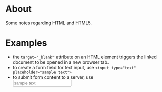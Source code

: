 # About

Some notes regarding HTML and HTML5.

# Examples
* the ```target="_blank"``` attribute on an HTML element triggers the linked document to be opened in a new browser tab.
* to create a form field for text input, use ```<input type="text" placeholder="sample text">``` 
* to submit form content to a server, use <form action="https://example.org/form-processing"><input type="text" placeholder="sample text"></form>
